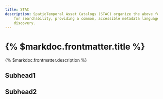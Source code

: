 ```yaml
---
title: STAC
description: SpatioTemporal Asset Catalogs (STAC) organize the above formats
    for searchability, providing a common, accessible metadata language to enable
    discovery.
---
```


# {% $markdoc.frontmatter.title %}

{% $markdoc.frontmatter.description %}

## Subhead1

## Subhead2
